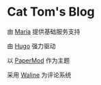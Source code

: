 # Cat Tom's Blog
由 [Maria](https://maria.cattom.site/) 提供基础服务支持

由 [Hugo](https://gohugo.io/) 强力驱动

以 [PaperMod](https://github.com/adityatelange/hugo-PaperMod) 作为主题

采用 [Waline](https://github.com/walinejs/waline) 为评论系统 
